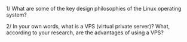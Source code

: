 1/ What are some of the key design philosophies of the Linux operating system?



2/ In your own words, what is a VPS (virtual private server)? What, according to your research, are the advantages of using a VPS?